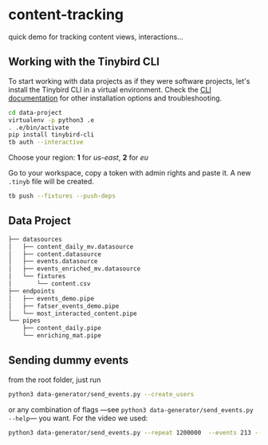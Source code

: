 # content-tracking
quick demo for tracking content views, interactions...

## Working with the Tinybird CLI

To start working with data projects as if they were software projects, let's install the Tinybird CLI in a virtual environment.
Check the [CLI documentation](https://docs.tinybird.co/cli.html) for other installation options and troubleshooting.

```bash
cd data-project
virtualenv -p python3 .e
. .e/bin/activate
pip install tinybird-cli
tb auth --interactive
```

Choose your region: __1__ for _us-east_, __2__ for _eu_

Go to your workspace, copy a token with admin rights and paste it. A new `.tinyb` file will be created.

```bash
tb push --fixtures --push-deps
```

## Data Project

```bash
├── datasources
│   ├── content_daily_mv.datasource
│   ├── content.datasource
│   ├── events.datasource
│   ├── events_enriched_mv.datasource
│   └── fixtures
│       └── content.csv
├── endpoints
│   ├── events_demo.pipe
│   ├── fatser_events_demo.pipe
│   └── most_interacted_content.pipe
└── pipes
    ├── content_daily.pipe
    └── enriching_mat.pipe
```

## Sending dummy events

from the root folder, just run

```bash
python3 data-generator/send_events.py --create_users
```

or any combination of flags —see `python3 data-generator/send_events.py --help`— you want. For the video we used:

```bash
python3 data-generator/send_events.py --repeat 1200000  --events 213 --sample 1009
```
